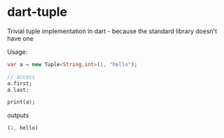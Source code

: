dart-tuple
==========

Trivial tuple implementation in dart - because the standard library doesn't have one

Usage:
```dart
var a = new Tuple<String,int>(1, "hello");

// access
a.first;
a.last;

print(a);
```
outputs
```dart
(1, hello)
```
